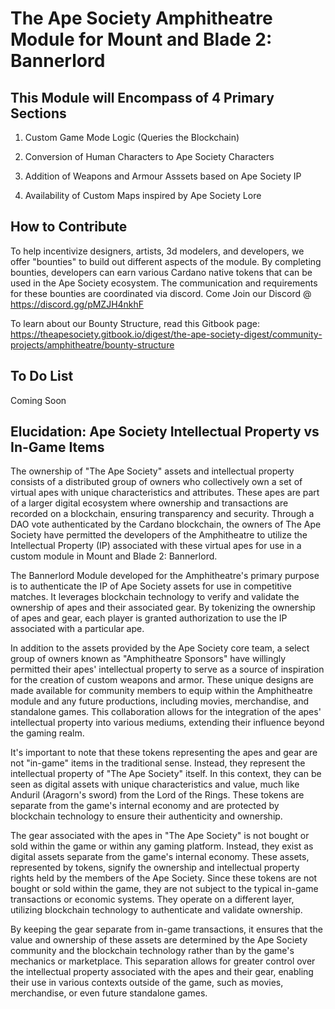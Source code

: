 # The Ape Society Amphitheatre Module for Mount and Blade 2: Bannerlord

## This Module will Encompass of 4 Primary Sections

1) Custom Game Mode Logic (Queries the Blockchain)

2) Conversion of Human Characters to Ape Society Characters

3) Addition of Weapons and Armour Asssets based on Ape Society IP

4) Availability of Custom Maps inspired by Ape Society Lore

## How to Contribute

To help incentivize designers, artists, 3d modelers, and developers, we offer "bounties" to build out different aspects of the module. By completing bounties, developers can earn various Cardano native tokens that can be used in the Ape Society ecosystem. The communication and requirements for these bounties are coordinated via discord. Come Join our Discord @ https://discord.gg/pMZJH4nkhF

To learn about our Bounty Structure, read this Gitbook page: https://theapesociety.gitbook.io/digest/the-ape-society-digest/community-projects/amphitheatre/bounty-structure



## To Do List
Coming Soon


## Elucidation: Ape Society Intellectual Property vs In-Game Items 

The ownership of "The Ape Society" assets and intellectual property consists of a distributed group of owners who collectively own a set of virtual apes with unique characteristics and attributes. These apes are part of a larger digital ecosystem where ownership and transactions are recorded on a blockchain, ensuring transparency and security. Through a DAO vote authenticated by the Cardano blockchain, the owners of The Ape Society have permitted the developers of the Amphitheatre to utilize the Intellectual Property (IP) associated with these virtual apes for use in a custom module in Mount and Blade 2: Bannerlord.

The Bannerlord Module developed for the Amphitheatre's primary purpose is to authenticate the IP of Ape Society assets for use in competitive matches. It leverages blockchain technology to verify and validate the ownership of apes and their associated gear. By tokenizing the ownership of apes and gear, each player is granted authorization to use the IP associated with a particular ape.

In addition to the assets provided by the Ape Society core team, a select group of owners known as "Amphitheatre Sponsors" have willingly permitted their apes' intellectual property to serve as a source of inspiration for the creation of custom weapons and armor. These unique designs are made available for community members to equip within the Amphitheatre module and any future productions, including movies, merchandise, and standalone games. This collaboration allows for the integration of the apes' intellectual property into various mediums, extending their influence beyond the gaming realm.

It's important to note that these tokens representing the apes and gear are not "in-game" items in the traditional sense. Instead, they represent the intellectual property of "The Ape Society" itself. In this context, they can be seen as digital assets with unique characteristics and value, much like Anduril (Aragorn's sword) from the Lord of the Rings. These tokens are separate from the game's internal economy and are protected by blockchain technology to ensure their authenticity and ownership.

The gear associated with the apes in "The Ape Society" is not bought or sold within the game or within any gaming platform. Instead, they exist as digital assets separate from the game's internal economy. These assets, represented by tokens, signify the ownership and intellectual property rights held by the members of the Ape Society. Since these tokens are not bought or sold within the game, they are not subject to the typical in-game transactions or economic systems. They operate on a different layer, utilizing blockchain technology to authenticate and validate ownership.

By keeping the gear separate from in-game transactions, it ensures that the value and ownership of these assets are determined by the Ape Society community and the blockchain technology rather than by the game's mechanics or marketplace. This separation allows for greater control over the intellectual property associated with the apes and their gear, enabling their use in various contexts outside of the game, such as movies, merchandise, or even future standalone games. 
